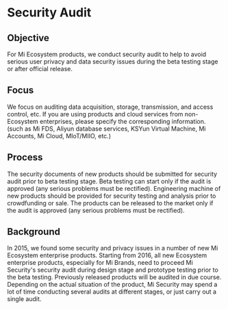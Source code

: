 # Security Audit

## Objective

For Mi Ecosystem products, we conduct security audit to help to avoid serious user privacy and data security issues during the beta testing stage or after official release.

## Focus

We focus on auditing data acquisition, storage, transmission, and access control, etc. If you are using products and cloud services from non-Ecosystem enterprises, please specify the corresponding information. (such as Mi FDS, Aliyun database services, KSYun Virtual Machine, Mi Accounts, Mi Cloud, MIoT/MIIO, etc.)

## Process

The security documents of new products should be submitted for security audit prior to beta testing stage. Beta testing can start only if the audit is approved (any serious problems must be rectified). Engineering machine of new products should be provided for security testing and analysis prior to crowdfunding or sale. The products can be released to the market only if the audit is approved (any serious problems must be rectified).

## Background

In 2015, we found some security and privacy issues in a number of new Mi Ecosystem enterprise products. Starting from 2016, all new Ecosystem enterprise products, especially for Mi Brands, need to proceed Mi Security's security audit during design stage and prototype testing prior to the beta testing. Previously released products will be audited in due course. Depending on the actual situation of the product, Mi Security may spend a lot of time conducting several audits at different stages, or just carry out a single audit.
